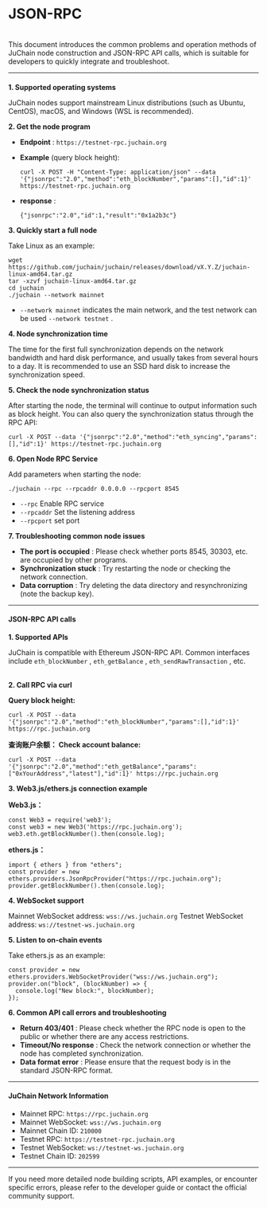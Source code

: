 # JSON-RPC

\
This document introduces the common problems and operation methods of JuChain node construction and JSON-RPC API calls, which is suitable for developers to quickly integrate and troubleshoot.

***

#### &#x20;<a href="#jie-dian-da-jian" id="jie-dian-da-jian"></a>

**1. Supported operating systems**

JuChain nodes support mainstream Linux distributions (such as Ubuntu, CentOS), macOS, and Windows (WSL is recommended).

&#x20;**2. Get the node program**

* **Endpoint** : `https://testnet-rpc.juchain.org`
*   **Example** (query block height):

    ```
    curl -X POST -H "Content-Type: application/json" --data '{"jsonrpc":"2.0","method":"eth_blockNumber","params":[],"id":1}' https://testnet-rpc.juchain.org
    ```
*   **response** :

    ```
    {"jsonrpc":"2.0","id":1,"result":"0x1a2b3c"}
    ```

**3. Quickly start a full node**

Take Linux as an example:

```
wget https://github.com/juchain/juchain/releases/download/vX.Y.Z/juchain-linux-amd64.tar.gz
tar -xzvf juchain-linux-amd64.tar.gz
cd juchain
./juchain --network mainnet
```

* `--network mainnet` indicates the main network, and the test network can be used `--network testnet` .

**4. Node synchronization time**

The time for the first full synchronization depends on the network bandwidth and hard disk performance, and usually takes from several hours to a day. It is recommended to use an SSD hard disk to increase the synchronization speed.

**5. Check the node synchronization status**

After starting the node, the terminal will continue to output information such as block height. You can also query the synchronization status through the RPC API:

```
curl -X POST --data '{"jsonrpc":"2.0","method":"eth_syncing","params":[],"id":1}' https://testnet-rpc.juchain.org
```

**6. Open Node RPC Service**

&#x20;Add parameters when starting the node:

```
./juchain --rpc --rpcaddr 0.0.0.0 --rpcport 8545
```

* `--rpc` Enable RPC service
* `--rpcaddr` Set the listening address
* `--rpcport` set port

&#x20;**7. Troubleshooting common node issues**

* **The port is occupied** : Please check whether ports 8545, 30303, etc. are occupied by other programs.
* **Synchronization stuck** : Try restarting the node or checking the network connection.
* **Data corruption** : Try deleting the data directory and resynchronizing (note the backup key).

***

#### &#x20;JSON-RPC API calls <a href="#jsonrpc-api-diao-yong" id="jsonrpc-api-diao-yong"></a>

**1. Supported APIs**

JuChain is compatible with Ethereum JSON-RPC API. Common interfaces include `eth_blockNumber` , `eth_getBalance` , `eth_sendRawTransaction` , etc.

\
**2. Call RPC via curl**

**Query block height:**

```
curl -X POST --data '{"jsonrpc":"2.0","method":"eth_blockNumber","params":[],"id":1}' https://rpc.juchain.org
```

**查询账户余额：  Check account balance:**

```
curl -X POST --data '{"jsonrpc":"2.0","method":"eth_getBalance","params":["0xYourAddress","latest"],"id":1}' https://rpc.juchain.org
```

**3. Web3.js/ethers.js connection example**

**Web3.js：**

```
const Web3 = require('web3');
const web3 = new Web3('https://rpc.juchain.org');
web3.eth.getBlockNumber().then(console.log);
```

**ethers.js：**

```
import { ethers } from "ethers";
const provider = new ethers.providers.JsonRpcProvider("https://rpc.juchain.org");
provider.getBlockNumber().then(console.log);
```

**4. WebSocket support**

Mainnet WebSocket address: `wss://ws.juchain.org` Testnet WebSocket address: `ws://testnet-ws.juchain.org`

**5. Listen to on-chain events**

&#x20;Take ethers.js as an example:

```
const provider = new ethers.providers.WebSocketProvider("wss://ws.juchain.org");
provider.on("block", (blockNumber) => {
  console.log("New block:", blockNumber);
});
```

**6. Common API call errors and troubleshooting**

* **Return 403/401** : Please check whether the RPC node is open to the public or whether there are any access restrictions.
* **Timeout/No response** : Check the network connection or whether the node has completed synchronization.
* **Data format error** : Please ensure that the request body is in the standard JSON-RPC format.

***

#### JuChain Network Information <a href="#juchain-wang-luo-xin-xi" id="juchain-wang-luo-xin-xi"></a>

* Mainnet RPC: `https://rpc.juchain.org`
* Mainnet  WebSocket: `wss://ws.juchain.org`
* Mainnet Chain ID: `210000`
* Testnet RPC: `https://testnet-rpc.juchain.org`
* Testnet WebSocket: `ws://testnet-ws.juchain.org`
* Testnet Chain ID: `202599`

***

If you need more detailed node building scripts, API examples, or encounter specific errors, please refer to the developer guide or contact the official community support.

